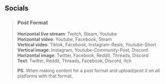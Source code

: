<link rel="stylesheet" href="../style.css">

## Socials

> ### Post Format
>
> **Horizontal live stream**: Twitch, Steam, Youtube  
> **Horizontal video**: Youtube, Facebook, Steam  
> **Vertical video**: Tiktok, Facebook, Instagram-Reals, Youtube-Short  
> **Vertical image**: Instagram, Youtube-Community-Post, Discord  
> **Horizontal image**: Twitter, Facebook, Reddit, Threads, Discord  
> **Text**: Twitter, Reddit, Threads, Facebook, Discord, Itch  
> 
> **PS.** When making content for a post format and upload/post it on all platforms with that format.
